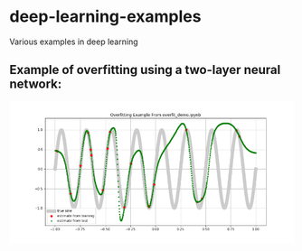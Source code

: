 # deep-learning-examples
Various examples in deep learning

## Example of overfitting using a two-layer neural network:

![alt text](misc/overfit.png)

